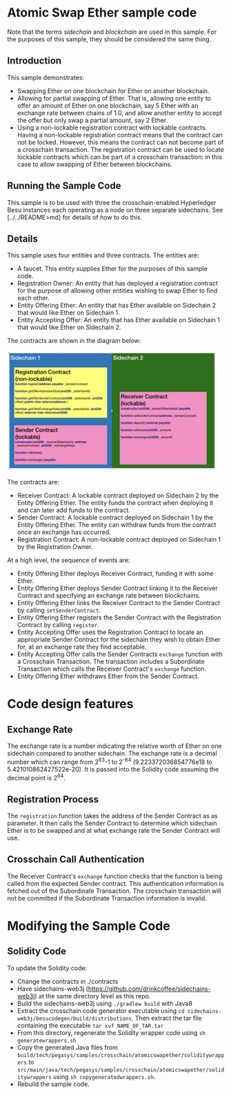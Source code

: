 # Atomic Swap Ether sample code

Note that the terms _sidechain_ and _blockchain_ are used in this sample. For the purposes
of this sample, they should be considered the same thing.

## Introduction

This sample demonstrates:

- Swapping Ether on one blockchain for Ether on another blockchain.
- Allowing for partial swapping of Ether. That is, allowing one entity to offer an
  amount of Ether on one blockchain, say 5 Ether with an exchange rate between chains of
  1.0, and allow another entity to accept the offer but only swap a partial amount,
  say 2 Ether.
- Using a non-lockable registration contract with lockable contracts. Having a non-lockable
  registration contract means that the contract can not be locked. However, this means the
  contract can not become part of a crosschain transaction. The registration contract can
  be used to locate lockable contracts which can be part of a crosschain transaction: in
  this case to allow swapping of Ether between blockchains.

## Running the Sample Code

This sample is to be used with three the crosschain-enabled Hyperledger Besu instances
each operating as a node on three separate sidechains. See [../../README>md]
for details of how to do this.

## Details

This sample uses four entities and three contracts. The entities are:

- A faucet. This entity supplies Ether for the purposes of this sample code.
- Registration Owner: An entity that has deployed a registration contract for the purpose
  of allowing other entities wishing to swap Ether to find each other.
- Entity Offering Ether: An entity that has Ether available on Sidechain 2 that
  would like Ether on Sidechain 1.
- Entity Accepting Offer: An entity that has Ether available on Sidechain 1 that
  would like Ether on Sidechain 2.

The contracts are shown in the diagram below:

![Architecture Diagram](architecture.png)

The contracts are:

- Receiver Contract: A lockable contract deployed on Sidechain 2 by the Entity Offering Ether.
  The entity funds the contract when deploying it and can later add funds to the contract.
- Sender Contract: A lockable contract deployed on Sidechain 1 by the Entity Offering Ether.
  The entity can withdraw funds from the contract once an exchange has occurred.
- Registration Contract: A non-lockable contract deployed on Sidechain 1 by the Registration Owner.

At a high level, the sequence of events are:

- Entity Offering Ether deploys Receiver Contract, funding it with some Ether.
- Entity Offering Ether deploys Sender Contract linking it to the Receiver Contract and specifying an
  exchange rate between blockchains.
- Entity Offering Ether links the Receiver Contract to the Sender Contract by calling `setSenderContract`.
- Entity Offering Ether registers the Sender Contract with the Registration Contract by calling `register`.
- Entity Accepting Offer uses the Registration Contract to locate an appropriate Sender
  Contract for the sidechain they wish to obtain Ether for, at an exchange rate they find acceptable.
- Entity Accepting Offer calls the Sender Contracts `exchange` function with a Crosschain Transaction.
  The transaction includes a Subordinate Transaction which calls the Receiver Contract's `exchange`
  function.
- Entity Offering Ether withdraws Ether from the Sender Contract.

# Code design features

## Exchange Rate

The exchange rate is a number indicating the relative worth of Ether on one sidechain compared
to another sidechain. The exchange rate is a decimal number which can range from 2<sup>63</sup>-1 to 2<sup>-64</sup>
(9.223372036854776e18 to 5.421010862427522e-20). It is passed into the Solidity code assuming
the decimal point is 2<sup>64</sup>.

## Registration Process

The `registration` function takes the address of the Sender Contract as as parameter. It
then calls the Sender Contract to determine which sidechain Ether is to be swapped and at
what exchange rate the Sender Contract will use.

## Crosschain Call Authentication

The Receiver Contract's `exchange` function checks that the function is being called from
the expected Sender contract. This authentication information is fetched out of the Subordinate
Transaction. The crosschain transaction will not be committed if the Subordinate Transaction
information is invalid.

# Modifying the Sample Code

## Solidity Code

To update the Solidity code:

- Change the contracts in ./contracts
- Have sidechains-web3j (https://github.com/drinkcoffee/sidechains-web3j) at the same directory
  level as this repo.
- Build the sidechains-web3j using `./gradlew build` with Java8
- Extract the crosschain code generator executable using `cd sidechains-web3j/besucodegen/build/distributions`.
  Then extract the tar file containing the executable `tar xvf NAME_OF_TAR.tar`
- From this directory, regenerate the Solidity wrapper code using `sh generatewrappers.sh`
- Copy the generated Java files from `build/tech/pegasys/samples/crosschain/atomicswapether/soliditywrappers`
  to `src/main/java/tech/pegasys/samples/crosschain/atomicswapether/soliditywrappers` using
  `sh copygeneratedwrappers.sh`.
- Rebuild the sample code.
